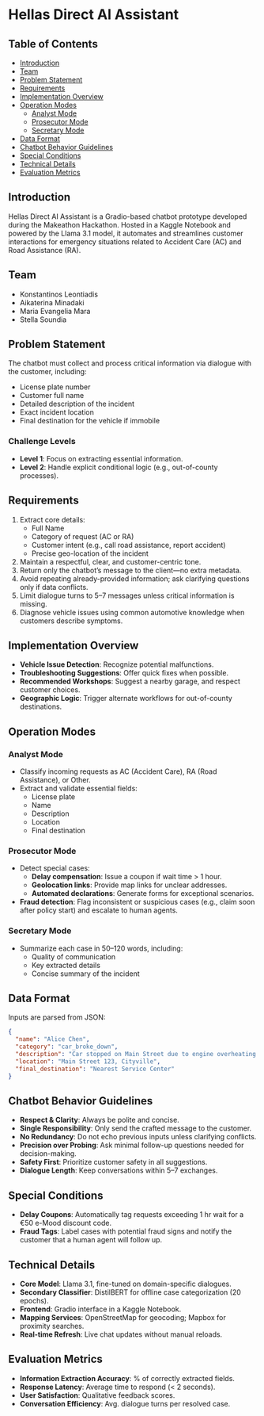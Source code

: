 # Hellas Direct AI Assistant

## Table of Contents
- [Introduction](#introduction)
- [Team](#team)
- [Problem Statement](#problem-statement)
- [Requirements](#requirements)
- [Implementation Overview](#implementation-overview)
- [Operation Modes](#operation-modes)
  - [Analyst Mode](#analyst-mode)
  - [Prosecutor Mode](#prosecutor-mode)
  - [Secretary Mode](#secretary-mode)
- [Data Format](#data-format)
- [Chatbot Behavior Guidelines](#chatbot-behavior-guidelines)
- [Special Conditions](#special-conditions)
- [Technical Details](#technical-details)
- [Evaluation Metrics](#evaluation-metrics)

## Introduction
Hellas Direct AI Assistant is a Gradio-based chatbot prototype developed during the Makeathon Hackathon. Hosted in a Kaggle Notebook and powered by the Llama 3.1 model, it automates and streamlines customer interactions for emergency situations related to Accident Care (AC) and Road Assistance (RA).

## Team
- Konstantinos Leontiadis
- Aikaterina Minadaki
- Maria Evangelia Mara
- Stella Soundia

## Problem Statement
The chatbot must collect and process critical information via dialogue with the customer, including:
- License plate number
- Customer full name
- Detailed description of the incident
- Exact incident location
- Final destination for the vehicle if immobile

### Challenge Levels
- **Level 1**: Focus on extracting essential information.
- **Level 2**: Handle explicit conditional logic (e.g., out-of-county processes).

## Requirements
1. Extract core details:
   - Full Name
   - Category of request (AC or RA)
   - Customer intent (e.g., call road assistance, report accident)
   - Precise geo-location of the incident
2. Maintain a respectful, clear, and customer-centric tone.
3. Return only the chatbot’s message to the client—no extra metadata.
4. Avoid repeating already-provided information; ask clarifying questions only if data conflicts.
5. Limit dialogue turns to 5–7 messages unless critical information is missing.
6. Diagnose vehicle issues using common automotive knowledge when customers describe symptoms.

## Implementation Overview
- **Vehicle Issue Detection**: Recognize potential malfunctions.
- **Troubleshooting Suggestions**: Offer quick fixes when possible.
- **Recommended Workshops**: Suggest a nearby garage, and respect customer choices.
- **Geographic Logic**: Trigger alternate workflows for out-of-county destinations.

## Operation Modes

### Analyst Mode
- Classify incoming requests as AC (Accident Care), RA (Road Assistance), or Other.
- Extract and validate essential fields:
  - License plate
  - Name
  - Description
  - Location
  - Final destination

### Prosecutor Mode
- Detect special cases:
  - **Delay compensation**: Issue a coupon if wait time > 1 hour.
  - **Geolocation links**: Provide map links for unclear addresses.
  - **Automated declarations**: Generate forms for exceptional scenarios.
- **Fraud detection**: Flag inconsistent or suspicious cases (e.g., claim soon after policy start) and escalate to human agents.

### Secretary Mode
- Summarize each case in 50–120 words, including:
  - Quality of communication
  - Key extracted details
  - Concise summary of the incident

## Data Format
Inputs are parsed from JSON:
```json
{
  "name": "Alice Chen",
  "category": "car_broke_down",
  "description": "Car stopped on Main Street due to engine overheating.",
  "location": "Main Street 123, Cityville",
  "final_destination": "Nearest Service Center"
}
```

## Chatbot Behavior Guidelines
- **Respect & Clarity**: Always be polite and concise.
- **Single Responsibility**: Only send the crafted message to the customer.
- **No Redundancy**: Do not echo previous inputs unless clarifying conflicts.
- **Precision over Probing**: Ask minimal follow-up questions needed for decision-making.
- **Safety First**: Prioritize customer safety in all suggestions.
- **Dialogue Length**: Keep conversations within 5–7 exchanges.

## Special Conditions
- **Delay Coupons**: Automatically tag requests exceeding 1 hr wait for a €50 e-Mood discount code.
- **Fraud Tags**: Label cases with potential fraud signs and notify the customer that a human agent will follow up.

## Technical Details
- **Core Model**: Llama 3.1, fine-tuned on domain-specific dialogues.
- **Secondary Classifier**: DistilBERT for offline case categorization (20 epochs).
- **Frontend**: Gradio interface in a Kaggle Notebook.
- **Mapping Services**: OpenStreetMap for geocoding; Mapbox for proximity searches.
- **Real-time Refresh**: Live chat updates without manual reloads.

## Evaluation Metrics
- **Information Extraction Accuracy**: % of correctly extracted fields.
- **Response Latency**: Average time to respond (< 2 seconds).
- **User Satisfaction**: Qualitative feedback scores.
- **Conversation Efficiency**: Avg. dialogue turns per resolved case.
